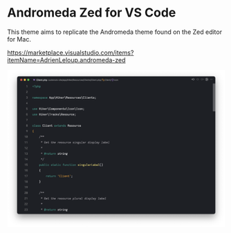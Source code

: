 # Andromeda Zed for VS Code

This theme aims to replicate the Andromeda theme found on the Zed editor for Mac.

https://marketplace.visualstudio.com/items?itemName=AdrienLeloup.andromeda-zed

![Screenshot of Andromeda Zed theme for VS Code](screenshot.png)
